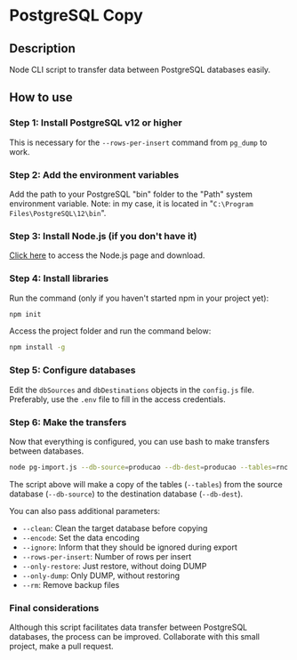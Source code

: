 # PostgreSQL Copy

## Description
Node CLI script to transfer data between PostgreSQL databases easily.

## How to use

### Step 1: Install PostgreSQL v12 or higher

This is necessary for the `--rows-per-insert` command from `pg_dump` to work.

### Step 2: Add the environment variables

Add the path to your PostgreSQL "bin" folder to the "Path" system environment variable.
Note: in my case, it is located in "`C:\Program Files\PostgreSQL\12\bin`".

### Step 3: Install Node.js (if you don't have it)

[Click here](https://nodejs.org/en) to access the Node.js page and download.

### Step 4: Install libraries

Run the command (only if you haven't started npm in your project yet):

```bash
npm init
```

Access the project folder and run the command below:

```bash
npm install -g
```

### Step 5: Configure databases

Edit the `dbSources` and `dbDestinations` objects in the `config.js` file.
Preferably, use the `.env` file to fill in the access credentials.

### Step 6: Make the transfers

Now that everything is configured, you can use bash to make transfers between databases.

```bash
node pg-import.js --db-source=producao --db-dest=producao --tables=rnc cargos defeitos_causas
```

The script above will make a copy of the tables (`--tables`) from the source database (`--db-source`) to the destination database (`--db-dest`).

You can also pass additional parameters:
- `--clean`: Clean the target database before copying
- `--encode`: Set the data encoding
- `--ignore`: Inform that they should be ignored during export
- `--rows-per-insert`: Number of rows per insert
- `--only-restore`: Just restore, without doing DUMP
- `--only-dump`: Only DUMP, without restoring
- `--rm`: Remove backup files

### Final considerations

Although this script facilitates data transfer between PostgreSQL databases, the process can be improved.
Collaborate with this small project, make a pull request.
